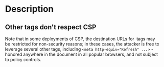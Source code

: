 # Description

## Other tags don't respect CSP

Note that in some deployments of CSP, the destination URLs for <img> tags may be restricted for non-security reasons; in these cases, the attacker is free to leverage several other tags, including `<meta http-equiv="Refresh" ...>` - honored anywhere in the document in all popular browsers, and not subject to policy controls.